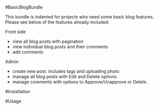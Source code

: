 #BasicBlogBundle

This bundle is indented for projects who need some basic blog features. Please see below of the features already included:

Front side
- view all blog posts with pagination
- view individual blog posts and their comments
- add comments

Admin
- create new post. includes tags and uploading photo
- manage all blog posts with Edit and Delete options.
- manage comments with options to Approve/Unapprove or Delete.

#Installation

#Usage
